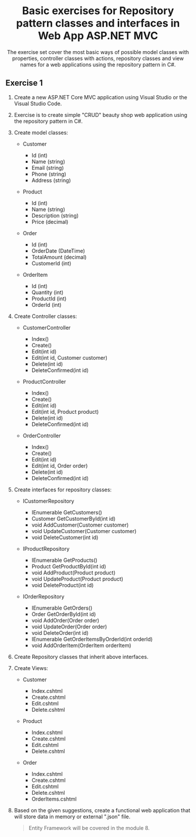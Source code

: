 <div align="center">

<!-- title -->

# Basic exercises for Repository pattern classes and interfaces in Web App ASP.NET MVC

<!-- description -->

The exercise set cover the most basic ways of possible model classes with properties, controller classes with actions, repository classes and view names for a web applications using the repository pattern in C#.

</div>


## Exercise 1

1. Create a new ASP.NET Core MVC application using Visual Studio or the Visual Studio Code.
2. Exercise is to create simple "CRUD" beauty shop web application using the repository pattern in C#.
3. Create model classes:
	* Customer
		* Id (int)
        * Name (string)
        * Email (string)
        * Phone (string)
        * Address (string)

    * Product
        * Id (int)
        * Name (string)
        * Description (string)
        * Price (decimal)

    * Order
        * Id (int)
        * OrderDate (DateTime)
        * TotalAmount (decimal)
        * CustomerId (int)

    * OrderItem
        * Id (int)
        * Quantity (int)
        * ProductId (int)
        * OrderId (int)

4. Create Controller classes:
    * CustomerController
        * Index()
        * Create()
        * Edit(int id)
        * Edit(int id, Customer customer)
        * Delete(int id)
        * DeleteConfirmed(int id)

    * ProductController
        * Index()
        * Create()
        * Edit(int id)
        * Edit(int id, Product product)
        * Delete(int id)
        * DeleteConfirmed(int id)

    * OrderController
        * Index()
        * Create()
        * Edit(int id)
        * Edit(int id, Order order)
        * Delete(int id)
        * DeleteConfirmed(int id)

5. Create interfaces for repository classes:
    * ICustomerRepository
        * IEnumerable<Customer> GetCustomers()
        * Customer GetCustomerById(int id)
        * void AddCustomer(Customer customer)
        * void UpdateCustomer(Customer customer)
        * void DeleteCustomer(int id)

    * IProductRepository
        * IEnumerable<Product> GetProducts()
        * Product GetProductById(int id)
        * void AddProduct(Product product)
        * void UpdateProduct(Product product)
        * void DeleteProduct(int id)

    * IOrderRepository
        * IEnumerable<Order> GetOrders()
        * Order GetOrderById(int id)
        * void AddOrder(Order order)
        * void UpdateOrder(Order order)
        * void DeleteOrder(int id)
        * IEnumerable<OrderItem> GetOrderItemsByOrderId(int orderId)
        * void AddOrderItem(OrderItem orderItem)
6. Create Repository classes that inherit above interfaces.
7. Create Views:
    * Customer
        * Index.cshtml
        * Create.cshtml
        * Edit.cshtml
        * Delete.cshtml

    * Product
        * Index.cshtml
        * Create.cshtml
        * Edit.cshtml
        * Delete.cshtml

    * Order
        * Index.cshtml
        * Create.cshtml
        * Edit.cshtml
        * Delete.cshtml
        * OrderItems.cshtml
8. Based on the given suggestions, create a functional web application that will store data in memory or external ".json" file.
    > Entity Framework will be covered in the module 8.
